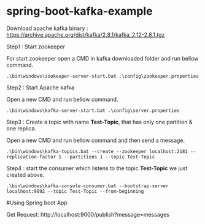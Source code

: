 # spring-boot-kafka-example

Download apache kafka binary : https://archive.apache.org/dist/kafka/2.8.1/kafka_2.12-2.8.1.tgz

Step1 : Start zookeeper

For start zookeeper open a CMD in kafka downloaded folder and run bellow command.

```
.\bin\windows\zookeeper-server-start.bat .\config\zookeeper.properties
```

Step2 : Start Apache kafka

Open a new CMD and run bellow command.

```
.\bin\windows\kafka-server-start.bat .\config\server.properties
```

Step3 : Create a topic with name **Test-Topic**, that has only one partition & one replica.

Open a new CMD and run bellow command and then send a message.
```
.\bin\windows\kafka-topics.bat --create --zookeeper localhost:2181 --replication-factor 1 --partitions 1 --topic Test-Topic
```

Step4 : start the consumer which listens to the topic **Test-Topic** we just created above.

```
.\bin\windows\kafka-console-consumer.bat --bootstrap-server localhost:9092 --topic Test-Topic --from-beginning
```

#Using Spring boot App

Get Request: 
http://localhost:9000/publish?message=messages

